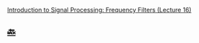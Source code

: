 [Introduction to Signal Processing: Frequency Filters (Lecture 16)](https://youtu.be/Cd5jQZlsiZQ?si=hTtrERXhE22DSFZt)

## [:back: ](../#round_pushpin-signal-processing-an-introduction)
